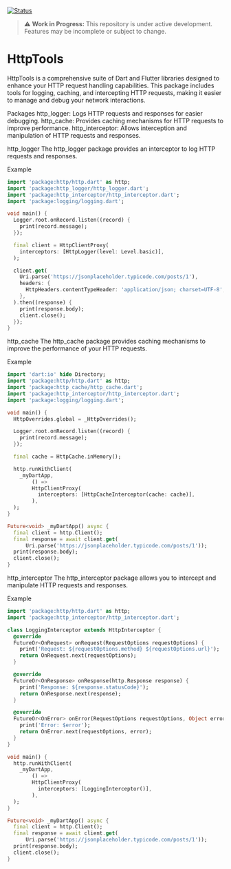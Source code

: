 [![Status](https://img.shields.io/badge/Status-Work%20in%20Progress-yellow)](/)
> ⚠️ **Work in Progress:** This repository is under active development. Features
> may be incomplete or subject to change.

# HttpTools

HttpTools is a comprehensive suite of Dart and Flutter libraries designed to
enhance your HTTP request handling capabilities. This package includes tools for
logging, caching, and intercepting HTTP requests, making it easier to manage and
debug your network interactions.

Packages
http_logger: Logs HTTP requests and responses for easier debugging.
http_cache: Provides caching mechanisms for HTTP requests to improve
performance.
http_interceptor: Allows interception and manipulation of HTTP requests and
responses.

http_logger
The http_logger package provides an interceptor to log HTTP requests and
responses.

Example

```dart
import 'package:http/http.dart' as http;
import 'package:http_logger/http_logger.dart';
import 'package:http_interceptor/http_interceptor.dart';
import 'package:logging/logging.dart';

void main() {
  Logger.root.onRecord.listen((record) {
    print(record.message);
  });

  final client = HttpClientProxy(
    interceptors: [HttpLogger(level: Level.basic)],
  );

  client.get(
    Uri.parse('https://jsonplaceholder.typicode.com/posts/1'),
    headers: {
      HttpHeaders.contentTypeHeader: 'application/json; charset=UTF-8',
    },
  ).then((response) {
    print(response.body);
    client.close();
  });
}
```

http_cache
The http_cache package provides caching mechanisms to improve the performance of
your HTTP requests.

Example

```dart
import 'dart:io' hide Directory;
import 'package:http/http.dart' as http;
import 'package:http_cache/http_cache.dart';
import 'package:http_interceptor/http_interceptor.dart';
import 'package:logging/logging.dart';

void main() {
  HttpOverrides.global = _HttpOverrides();

  Logger.root.onRecord.listen((record) {
    print(record.message);
  });

  final cache = HttpCache.inMemory();

  http.runWithClient(
    _myDartApp,
        () =>
        HttpClientProxy(
          interceptors: [HttpCacheInterceptor(cache: cache)],
        ),
  );
}

Future<void> _myDartApp() async {
  final client = http.Client();
  final response = await client.get(
      Uri.parse('https://jsonplaceholder.typicode.com/posts/1'));
  print(response.body);
  client.close();
}
```

http_interceptor
The http_interceptor package allows you to intercept and manipulate HTTP
requests and responses.

Example

```dart
import 'package:http/http.dart' as http;
import 'package:http_interceptor/http_interceptor.dart';

class LoggingInterceptor extends HttpInterceptor {
  @override
  FutureOr<OnRequest> onRequest(RequestOptions requestOptions) {
    print('Request: ${requestOptions.method} ${requestOptions.url}');
    return OnRequest.next(requestOptions);
  }

  @override
  FutureOr<OnResponse> onResponse(http.Response response) {
    print('Response: ${response.statusCode}');
    return OnResponse.next(response);
  }

  @override
  FutureOr<OnError> onError(RequestOptions requestOptions, Object error) {
    print('Error: $error');
    return OnError.next(requestOptions, error);
  }
}

void main() {
  http.runWithClient(
    _myDartApp,
        () =>
        HttpClientProxy(
          interceptors: [LoggingInterceptor()],
        ),
  );
}

Future<void> _myDartApp() async {
  final client = http.Client();
  final response = await client.get(
      Uri.parse('https://jsonplaceholder.typicode.com/posts/1'));
  print(response.body);
  client.close();
}
```
